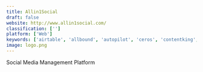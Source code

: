 ```yaml
---
title: Allin1Social
draft: false 
website: http://www.allin1social.com/
classification: ['']
platform: ['Web']
keywords: ['airtable', 'allbound', 'autopilot', 'ceros', 'contentking', 'contentful', 'divvyhq', 'droptrack', 'falcon.io', 'hootsuite', 'live_center', 'netx', 'nicejob', 'onehub', 'paperflite', 'vanilla_forums']
image: logo.png
---
```

Social Media Management Platform
